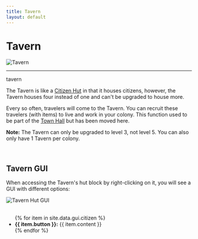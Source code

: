 ```yaml
---
title: Tavern
layout: default
---
```

# Tavern

<div class="infobox box text-center">
    <img src="../../assets/images/buildings/tavern.png" alt="Tavern" />
    <hr />
    <recipe>tavern</recipe>
</div>

The Tavern is like a [Citizen Hut](../../source/buildings/citizenhut) in that it houses citizens, however, the Tavern houses four instead of one and can't be upgraded to house more.

Every so often, travelers will come to the Tavern. You can recruit these travelers (with items) to live and work in your colony. This function used to be part of the [Town Hall](../../source/buildings/townhall) but has been moved here. 

<strong>Note:</strong> The Tavern can only be upgraded to level 3, not level 5. You can also only have 1 Tavern per colony.

<br>

## Tavern GUI

When accessing the Tavern's hut block by right-clicking on it, you will see a GUI with different options:

<div class="row">
  <div class="col-sm-12 col-md">
    <img src="../../assets/images/gui/taverngui.png" class="img-fluid mx-auto" alt="Tavern Hut GUI">
  </div>
  <div class="col-sm-12 col-md">
    <br>
    <ul>
      {% for item in site.data.gui.citizen %}
        <li><strong>{{ item.button }}:</strong> {{ item.content }}</li>
      {% endfor %}
    </ul>
  </div>
</div>  
  
